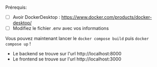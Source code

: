 Prérequis:

- [ ] Avoir DockerDesktop : https://www.docker.com/products/docker-desktop/
- [ ] Modifiez le fichier .env avec vos informations

Vous pouvez maintenant lancer le `docker compose build` puis `docker compose up` !
- Le backend se trouve sur l'url http://localhost:8000
- Le frontend se trouve sur l'url http://localhost:3000